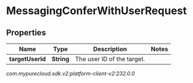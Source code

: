 # MessagingConferWithUserRequest


## Properties

| Name | Type | Description | Notes |
| ------------ | ------------- | ------------- | ------------- |
| **targetUserId** | **String** | The user ID of the target. |  |




_com.mypurecloud.sdk.v2:platform-client-v2:232.0.0_
